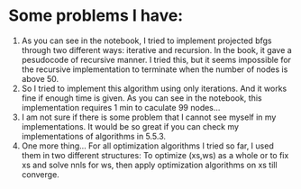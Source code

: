 # Some problems I have:
1. As you can see in the notebook, I tried to implement projected bfgs through two different ways: iterative and recursion. In the book, it gave a pesudocode of recursive manner. I tried this, but it seems impossible for the recursive implementation to terminate when the number of nodes is above 50. 
2. So I tried to implement this algorithm using only iterations. And it works fine if enough time is given. As you can see in the notebook, this implementation requires 1 min to caculate 99 nodes...
3. I am not sure if there is some problem that I cannot see myself in my implementations. It would be so great if you can check my implementations of algorithms in 5.5.3.
4. One more thing... For all optimization algorithms I tried so far, I used them in two different structures: To optimize (xs,ws) as a whole or to fix xs and solve nnls for ws, then apply optimization algorithms on xs till converge.   

